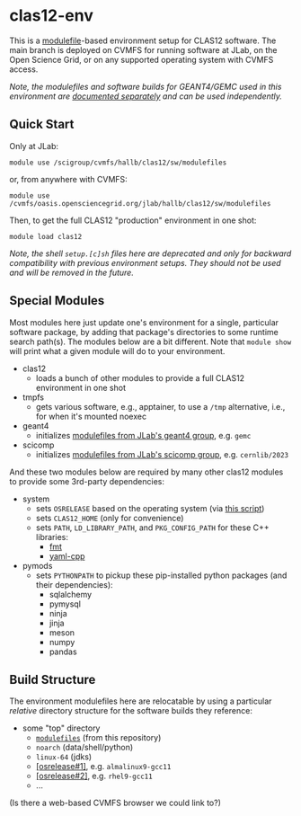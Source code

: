 # clas12-env
This is a [modulefile](https://modules.sourceforge.net/)-based environment setup for CLAS12 software.  The main branch is deployed on CVMFS for running software at JLab, on the Open Science Grid, or on any supported operating system with CVMFS access.

*Note, the modulefiles and software builds for GEANT4/GEMC used in this environment are [documented separately](https://geant4.jlab.org/node/1) and can be used independently.*

## Quick Start

Only at JLab:

`module use /scigroup/cvmfs/hallb/clas12/sw/modulefiles`

or, from anywhere with CVMFS:

`module use /cvmfs/oasis.opensciencegrid.org/jlab/hallb/clas12/sw/modulefiles`

Then, to get the full CLAS12 "production" environment in one shot:

`module load clas12`

*Note, the shell `setup.[c]sh` files here are deprecated and only for backward compatibility with previous environment setups.  They should not be used and will be removed in the future.*

## Special Modules
Most modules here just update one's environment for a single, particular software package, by adding that package's directories to some runtime search path(s).  The modules below are a bit different.  Note that `module show` will print what a given module will do to your environment.
* clas12
  * loads a bunch of other modules to provide a full CLAS12 environment in one shot
* tmpfs
  * gets various software, e.g., apptainer, to use a `/tmp` alternative, i.e., for when it's mounted noexec
* geant4
  * initializes [modulefiles from JLab's geant4 group](https://geant4.jlab.org/node/1), e.g. `gemc`
* scicomp
  * initializes [modulefiles from JLab's scicomp group](https://jlab.servicenowservices.com/scicomp?id=kb_article_view&sysparm_article=KB0014671), e.g. `cernlib/2023`


And these two modules below are required by many other clas12 modules to provide some 3rd-party dependencies:
* system
  * sets `OSRELEASE` based on the operating system (via [this script](modulefiles/util/osrelease.py))
  * sets `CLAS12_HOME` (only for convenience)
  * sets `PATH`, `LD_LIBRARY_PATH`, and `PKG_CONFIG_PATH` for these C++ libraries:
    * [fmt](https://github.com/fmtlib/fmt)
    * [yaml-cpp](https://github.com/jbeder/yaml-cpp)
* pymods
  * sets `PYTHONPATH` to pickup these pip-installed python packages (and their dependencies):
    * sqlalchemy
    * pymysql
    * ninja
    * jinja
    * meson
    * numpy
    * pandas

## Build Structure
The environment modulefiles here are relocatable by using a particular *relative* directory structure for the software builds they reference:

- some "top" directory
  - [`modulefiles`](modulefiles) (from this repository)
  - `noarch` (data/shell/python)
  - `linux-64` (jdks)
  - [[osrelease#1]](modulefiles/util/osrelease.py), e.g. `almalinux9-gcc11`
  - [[osrelease#2]](modulefiles/util/osrelease.py), e.g. `rhel9-gcc11`
  - ...

(Is there a web-based CVMFS browser we could link to?)

